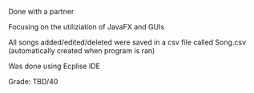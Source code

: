 Done with a partner

Focusing on the utiliziation of JavaFX and GUIs

All songs added/edited/deleted were saved in a csv file called Song.csv (automatically created when program is ran)

Was done using Ecplise IDE

Grade: TBD/40
